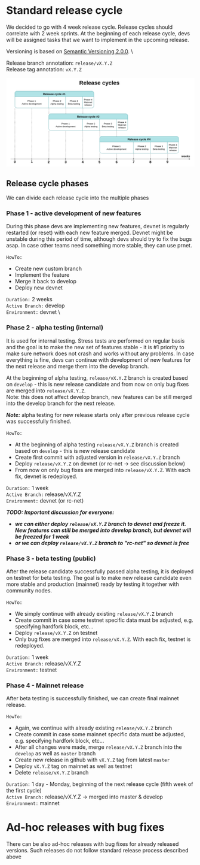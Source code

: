 # Standard release cycle
We decided to go with 4 week release cycle. Release cycles should correlate with 2 week sprints.
At the beginning of each release cycle, devs will be assigned tasks that we want to implement in the upcoming release.

Versioning is based on [Semantic Versioning 2.0.0](https://semver.org/). \

Release branch annotation: `release/vX.Y.Z` \
Release tag annotation: `vX.Y.Z`

![Release cycle](./images/release_cycle.png?raw=true "Release cycle")

## Release cycle phases
We can divide each release cycle into the multiple phases

### Phase 1 - active development of new features
During this phase devs are implementing new features, devnet is regularly restarted (or reset) with each new feature merged.
Devnet might be unstable during this period of time, although devs should try to fix the bugs asap.
In case other teams need something more stable, they can use prnet.

`HowTo:`
- Create new custom branch
- Implement the feature
- Merge it back to develop
- Deploy new devnet

`Duration:` 2 weeks \
`Active Branch:` develop \
`Environment:` devnet \

### Phase 2 - alpha testing (internal)
It is used for internal testing. Stress tests are performed on regular basis and the goal is to make the new set of features stable - it is #1 priority to make sure network
does not crash and works without any problems. In case everything is fine, devs can continue with development of new features for the next release and merge
them into the develop branch.

At the beginning of alpha testing, `release/vX.Y.Z` branch is created based on `develop` - this is new release candidate and
from now on only bug fixes are merged into `release/vX.Y.Z`. \
Note: this does not affect develop branch, new features can be still merged into the develop branch for the next release.

***Note:*** alpha testing for new release starts only after previous release cycle was successfully finished.

`HowTo:`
- At the beginning of alpha testing `release/vX.Y.Z` branch is created based on `develop` - this is new release candidate
- Create first commit with adjusted version in `release/vX.Y.Z` branch
- Deploy `release/vX.Y.Z` on devnet (or rc-net -> see discussion below)
- From now on only bug fixes are merged into `release/vX.Y.Z`. With each fix, devnet is redeployed.

`Duration:` 1 week \
`Active Branch:` release/vX.Y.Z \
`Environment:` devnet (or rc-net)

***TODO: Important discussion for everyone:***
- ***we can either deploy `release/vX.Y.Z` branch to devnet and freeze it. New features can still be merged into develop branch, but devnet will be freezed for 1 week***
- ***or we can deploy `release/vX.Y.Z` branch to "rc-net" so devnet is free***

### Phase 3 - beta testing (public)
After the release candidate successfully passed alpha testing, it is deployed on testnet for beta testing.
The goal is to make new release candidate even more stable and production (mainnet) ready by testing it together with community nodes.

`HowTo:`
- We simply continue with already existing `release/vX.Y.Z` branch
- Create commit in case some testnet specific data must be adjusted, e.g. specifying hardfork block, etc...
- Deploy `release/vX.Y.Z` on testnet
- Only bug fixes are merged into `release/vX.Y.Z`. With each fix, testnet is redeployed.

`Duration:` 1 week \
`Active Branch:` release/vX.Y.Z \
`Environment:` testnet

### Phase 4 - Mainnet release
After beta testing is successfully finished, we can create final mainnet release.

`HowTo:`
- Again, we continue with already existing `release/vX.Y.Z` branch
- Create commit in case some mainnet specific data must be adjusted, e.g. specifying hardfork block, etc...
- After all changes were made, merge `release/vX.Y.Z` branch into the `develop` as well as `master` branch
- Create new release in github with `vX.Y.Z` tag from latest `master`
- Deploy `vX.Y.Z` tag on mainnet as well as testnet
- Delete `release/vX.Y.Z` branch

`Duration:` 1 day - Monday, beginning of the next release cycle (fifth week of the first cycle) \
`Active Branch:` release/vX.Y.Z -> merged into master & develop \
`Environment:` mainnet


# Ad-hoc releases with bug fixes
There can be also ad-hoc releases with bug fixes for already released versions.
Such releases do not follow standard release process described above   